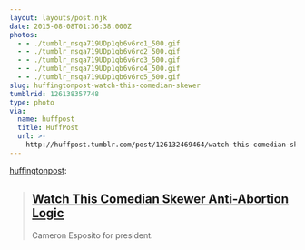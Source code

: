 ```yaml
---
layout: layouts/post.njk
date: 2015-08-08T01:36:38.000Z
photos:
  - - ./tumblr_nsqa719UDp1qb6v6ro1_500.gif
  - - ./tumblr_nsqa719UDp1qb6v6ro2_500.gif
  - - ./tumblr_nsqa719UDp1qb6v6ro3_500.gif
  - - ./tumblr_nsqa719UDp1qb6v6ro4_500.gif
  - - ./tumblr_nsqa719UDp1qb6v6ro5_500.gif
slug: huffingtonpost-watch-this-comedian-skewer
tumblrid: 126138357748
type: photo
via:
  name: huffpost
  title: HuffPost
  url: >-
    http://huffpost.tumblr.com/post/126132469464/watch-this-comedian-skewer-anti-abortion
---
```

<p><a href="http://huffingtonpost.tumblr.com/post/126132469464/watch-this-comedian-skewer-anti-abortion" class="tumblr_blog">huffingtonpost</a>:</p>

<blockquote><h2><b><a href="http://huff.to/1MSEwza">Watch This Comedian Skewer Anti-Abortion Logic</a></b></h2>Cameron Esposito for president.</blockquote>
